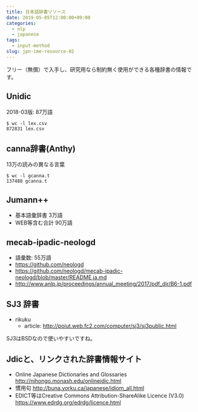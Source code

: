 ```yaml
---
title: 日本語辞書リソース
date: 2019-05-05T12:00:00+09:00
categories:
  - nlp
  - japanese
tags:
  - input-method
slug: jpn-ime-resource-02
---
```


フリー（無償）で入手し、研究用なら制約無く使用ができる各種辞書の情報です。

## Unidic

2018-03版: 87万語

```
$ wc -l lex.csv
872831 lex.csv
```

## canna辞書(Anthy)

13万の読みの異なる言葉

```
$ wc -l gcanna.t
137488 gcanna.t
```
## Jumann++

  * 基本語彙辞書 3万語
  * WEB等含む合計 90万語

## mecab-ipadic-neologd

  * 語彙数: 55万語
  * https://github.com/neologd
  * https://github.com/neologd/mecab-ipadic-neologd/blob/master/README.ja.md
  * http://www.anlp.jp/proceedings/annual_meeting/2017/pdf_dir/B6-1.pdf

## SJ3 辞書

  * rikuku
    * article: http://poiut.web.fc2.com/computer/sj3/sj3public.html

SJ3はBSDなので使いやすいですね。

## Jdicと、リンクされた辞書情報サイト

* Online Japanese Dictionaries and Glossaries http://nihongo.monash.edu/onlinejdic.html
* 慣用句 http://buna.yorku.ca/japanese/idiom_all.html
* EDICT等はCreative Commons Attribution-ShareAlike Licence (V3.0) https://www.edrdg.org/edrdg/licence.html

<!-- vim: se ai tw=79: -->
